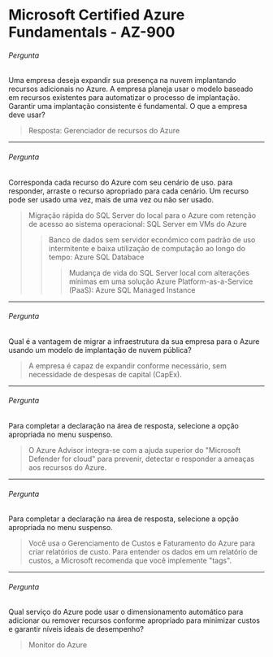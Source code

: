# Microsoft Certified Azure Fundamentals - AZ-900


###### Pergunta
Uma empresa deseja expandir sua presença na nuvem implantando recursos adicionais no Azure. A empresa planeja usar o modelo baseado em recursos existentes para automatizar o processo de implantação. Garantir uma implantação consistente é fundamental.
O que a empresa deve usar?
>Resposta: Gerenciador de recursos do Azure

---

###### Pergunta
Corresponda cada recurso do Azure com seu cenário de uso.
para responder, arraste o recurso apropriado para cada cenário. Um recurso pode ser usado uma vez, mais de uma vez ou não ser usado.

>Migração rápida do SQL Server do local para o Azure com retenção de acesso ao sistema operacional: SQL Server em VMs do Azure
>>Banco de dados sem servidor econômico com padrão de uso intermitente e baixa utilização de computação ao longo do tempo: Azure SQL Databace
>>>Mudança de vida do SQL Server local com alterações mínimas em uma solução Azure Platform-as-a-Service (PaaS): Azure SQL Managed Instance

---

###### Pergunta
Qual é a vantagem de migrar a infraestrutura da sua empresa para o Azure usando um modelo de implantação de nuvem pública?

>A empresa é capaz de expandir conforme necessário, sem necessidade de despesas de capital (CapEx).

---

###### Pergunta
Para completar a declaração na área de resposta, selecione a opção apropriada no menu suspenso.
>O Azure Advisor integra-se com a ajuda superior do "Microsoft Defender for cloud" para prevenir, detectar e responder a ameaças aos recursos do Azure.

---
###### Pergunta
Para completar a declaração na área de resposta, selecione a opção apropriada no menu suspenso.
>Você usa o Gerenciamento de Custos e Faturamento do Azure para criar relatórios de custo. Para entender os dados em um relatório de custos, a Microsoft recomenda que você implemente "tags".

---

###### Pergunta
Qual serviço do Azure pode usar o dimensionamento automático para adicionar ou remover recursos conforme apropriado para minimizar custos e garantir níveis ideais de desempenho?
>Monitor do Azure